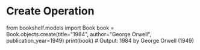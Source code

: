 # Create Operation

from bookshelf.models import Book
book = Book.objects.create(title="1984", author="George Orwell", publication_year=1949)
print(book) # Output: 1984 by George Orwell (1949)
